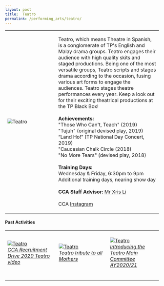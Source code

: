 ```yaml
---
layout: post
title:  Teatro
permalink: /performing_arts/teatro/
---
```


<div>
<table>
    <tr>
        <td style="width:33%"><image src="{{site.baseurl}}/images/CCA_teatro.jpg" style="display:block;margin-left:auto;margin-right:auto;" alt="Teatro"></image></td>
        <td>
            <p>
                Teatro, which means Theatre in Spanish, is a conglomerate of TP's English and Malay drama groups. Teatro engages their audience with high quality skits and staged productions. Being one of the most versatile groups, Teatro scripts and stages drama according to the occasion, fusing various art forms to engage the audiences. Teatro stages theatre performances every year. Keep a look out for their exciting theatrical productions at the TP Black Box!<br>
                <br>
                <b>Achievements:</b><br>
                "Those Who Can't, Teach" (2019)<br>
                "Tujuh" (original devised play, 2019)<br>
                “Land Ho!” (TP National Day Concert, 2019)<br>
                "Caucasian Chalk Circle (2018)<br>
                "No More Tears" (devised play, 2018)<br>
                <br>
                <b>Training Days:</b><br>
                Wednesday & Friday, 6:30pm to 9pm<br>
                Additional training days, nearing show day<br>
                <br>
                <b>CCA Staff Advisor:</b> <a href="mailto:chrislee@tp.edu.sg">Mr Xris Li</a><br>
                <br>
                CCA <a href="https://www.instagram.com/tpteatro">Instagram</a>
            </p>
        </td>
    </tr>
</table>
</div>

#### Past Activities

<table>
    <tr>
        <td style="width:33%"><br>
            <a href="https://www.instagram.com/p/CACNxcHHDvy/">
                <image src="{{site.baseurl}}/images/CCA-Teatro_IG1.png" style="display:block;margin-left:auto;margin-right:auto;" alt="Teatro">
                <h6 style="margin-top:0%">CCA Recruitment Drive 2020 Teatro video</h6>
                </image>
            </a>
        </td>
        <td style="width:33%"><br>
            <a href="https://www.instagram.com/p/B__-YwQnsYn/">
                <image src="{{site.baseurl}}/images/CCA-Teatro_IG2.png" style="display:block;margin-left:auto;margin-right:auto;" alt="Teatro">
                <h6 style="margin-top:0%">Teatro tribute to all Mothers</h6>
                </image>
            </a>
        </td>
        <td style="width:33%"><br>
            <a href="https://www.instagram.com/p/B_1fw6pHbad/">
                <image src="{{site.baseurl}}/images/CCA-Teatro_IG3.png" style="display:block;margin-left:auto;margin-right:auto;" alt="Teatro">
                <h6 style="margin-top:0%">Introducing the Teatro Main Committee AY2020/21</h6>    
                </image>
            </a>
        </td>
    </tr>
</table>

